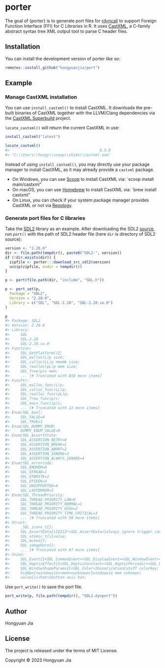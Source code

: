 
<!-- README.md is generated from README.Rmd. Please edit that file -->

# porter

<!-- badges: start -->
<!-- badges: end -->

The goal of {porter} is to generate port files for
[rdyncall](https://github.com/hongyuanjia/rdyncall) to support Foreign
Function Interface (FFI) for C Libraries in R. It uses
[CastXML](https://github.com/CastXML/CastXML), a C-family abstract
syntax tree XML output tool to parse C header files.

## Installation

You can install the development version of porter like so:

``` r
remotes::install_github("hongyuanjia/port")
```

## Example

### Manage CastXML installation

You can use `install_castxml()` to install CastXML. It downloads the
pre-built binaries of CastXML together with the LLVM/Clang dependencies
via the [CastXML
Superbuild](https://github.com/CastXML/CastXMLSuperbuild) project.

`locate_castxml()` will return the current CastXML in use:

``` r
install_castxml("latest")

locate_castxml()
#>                                         0.5.0
#> "C:\\Users\\hongy\\scoop\\shims\\castxml.exe"
```

Instead of using `install_castxml()`, you may directly use your package
manager to install CastXML, as it may already provide a `castxml`
package.

- On Windows, you can use [Scoop](https://scoop.sh/) to install CastXML
  via: \`scoop install main/castxml”
- On macOS, you can use [Homebrew](https://brew.sh/) to install CastXML
  via: \`brew install castxml”
- On Linux, you can check if your system package manager provides
  CastXML or not via
  [Repology](https://repology.org/project/castxml/versions).

### Generate port files for C libraries

Take the [SDL2](https://www.libsdl.org/) library as an example. After
downloading the SDL2
[source](https://github.com/libsdl-org/SDL/releases), run `port()` with
the path of SDL2 header file (here `dir` is directory of SDL2 source):

``` r
version <- "2.28.0"
dir <- file.path(tempdir(), paste0("SDL2-", version))
if (!dir.exists(dir)) {
  zipfile <- porter:::download_src_sdl2(version)
  unzip(zipfile, exdir = tempdir())
}
```

``` r
p <- port(file.path(dir, "include", "SDL.h"))

p <- port_set(p,
  Package = "SDL2",
  Version = "2.28.0",
  Library = c("SDL", "SDL-2.28", "SDL-2.28.so.0")
)

p
#> Package: SDL2 
#> Version: 2.28.0 
#> Library:
#>     SDL
#>     SDL-2.28
#>     SDL-2.28.so.0 
#> Function:
#>     SDL_GetPlatform()Z;
#>     SDL_malloc(L)p size;
#>     SDL_calloc(LL)p nmemb size;
#>     SDL_realloc(pL)p mem size;
#>     SDL_free(p)v mem; 
#>     ... [# Truncated with 850 more items]
#> FuncPtr:
#>     SDL_malloc_func(L)p;
#>     SDL_calloc_func(LL)p;
#>     SDL_realloc_func(pL)p;
#>     SDL_free_func(p)v;
#>     SDL_main_func(ip)i; 
#>     ... [# Truncated with 22 more items]
#> Enum/SDL_bool:
#>     SDL_FALSE=0
#>     SDL_TRUE=1
#> Enum/SDL_DUMMY_ENUM:
#>     DUMMY_ENUM_VALUE=0
#> Enum/SDL_AssertState:
#>     SDL_ASSERTION_RETRY=0
#>     SDL_ASSERTION_BREAK=1
#>     SDL_ASSERTION_ABORT=2
#>     SDL_ASSERTION_IGNORE=3
#>     SDL_ASSERTION_ALWAYS_IGNORE=4
#> Enum/SDL_errorcode:
#>     SDL_ENOMEM=0
#>     SDL_EFREAD=1
#>     SDL_EFWRITE=2
#>     SDL_EFSEEK=3
#>     SDL_UNSUPPORTED=4
#>     SDL_LASTERROR=5
#> Enum/SDL_ThreadPriority:
#>     SDL_THREAD_PRIORITY_LOW=0
#>     SDL_THREAD_PRIORITY_NORMAL=1
#>     SDL_THREAD_PRIORITY_HIGH=2
#>     SDL_THREAD_PRIORITY_TIME_CRITICAL=3 
#>     ... [# Truncated with 50 more items]
#> Struct:
#>     _SDL_iconv_t{};
#>     SDL_AssertData{iIZZiZ*<SDL_AssertData>}always_ignore trigger_count condition filename linenum function next;
#>     SDL_atomic_t{i}value;
#>     SDL_mutex{};
#>     SDL_semaphore{}; 
#>     ... [# Truncated with 87 more items]
#> Union:
#>     SDL_Event{I<SDL_CommonEvent><SDL_DisplayEvent><SDL_WindowEvent><SDL_KeyboardEvent><SDL_TextEditingEvent><SDL_TextEditingExtEvent><SDL_TextInputEvent><SDL_MouseMotionEvent><SDL_MouseButtonEvent><SDL_MouseWheelEvent><SDL_JoyAxisEvent><SDL_JoyBallEvent><SDL_JoyHatEvent><SDL_JoyButtonEvent><SDL_JoyDeviceEvent><SDL_JoyBatteryEvent><SDL_ControllerAxisEvent><SDL_ControllerButtonEvent><SDL_ControllerDeviceEvent><SDL_ControllerTouchpadEvent><SDL_ControllerSensorEvent><SDL_AudioDeviceEvent><SDL_SensorEvent><SDL_QuitEvent><SDL_UserEvent><SDL_SysWMEvent><SDL_TouchFingerEvent><SDL_MultiGestureEvent><SDL_DollarGestureEvent><SDL_DropEvent>p}type common display window key edit editExt text motion button wheel jaxis jball jhat jbutton jdevice jbattery caxis cbutton cdevice ctouchpad csensor adevice sensor quit user syswm tfinger mgesture dgesture drop padding;
#>     SDL_HapticEffect{S<SDL_HapticConstant><SDL_HapticPeriodic><SDL_HapticCondition><SDL_HapticRamp><SDL_HapticLeftRight><SDL_HapticCustom>}type constant periodic condition ramp leftright custom;
#>     SDL_WindowShapeParams{C<SDL_Color>}binarizationCutoff colorKey;
#>     hidden{<windowsio><mem><unknown>}windowsio mem unknown;
#>     value{ii<hat>}button axis hat;
```

Use `port_write()` to save the port file.

``` r
port_write(p, file.path(tempdir(), "SDL2.dynport"))
```

## Author

Hongyuan Jia

## License

The project is released under the terms of MIT License.

Copyright © 2023 Hongyuan Jia
